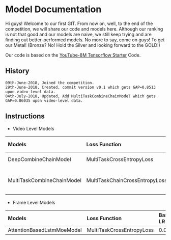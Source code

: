 # Model Documentation
Hi guys! Welcome to our first GIT. From now on, well, to the end of the competition, we will share our code and models here. Although our ranking is not that good and our models are naive, we still keep trying and are finding out better-performed models. No more to say, come on guys! To get our Metal! (Bronze? No! Hold the Silver and looking forward to the GOLD!)

Our code is based on the [YouTube-8M Tensorflow Starter](https://github.com/google/youtube-8m) Code.

## History
    09th-June-2018, Joined the competition.
    29th-June-2018, Created, commit version v0.1 which gets GAP=0.8513 upon video-level data.
    04th-July-2018, Updated, Add MultiTaskCombineChainModel which gets GAP=0.86035 upon video-level data.

## Instructions
* Video Level Models

|Models|Loss Function|Base LR|Batch Size|LR_Decay|Other Parameters|GAP|
|:---|:---|:---|:---|:---|:---|:---|
|DeepCombineChainModel|MultiTaskCrossEntropyLoss|0.01|1024|0.85|deep_chain_layers=3, deep_chain_relu_cells=1024|0.85407|
|MultiTaskCombineChainModel|MultiTaskChainCrossEntropyLoss|0.01|1024|0.85|chain_layers_1=3, chain_elu_cells=896, chain_layers_2=2, chain_leaky_relu_cells=896|0.86035|

* Frame Level Models

|Models|Loss Function|Base LR|Batch Size|LR_Decay|Other Parameters|GAP|
|:---|:---|:---|:---|:---|:---|:---|
|AttentionBasedLstmMoeModel|MultiTaskCrossEntropyLoss|0.005|256|0.85|None|None|

